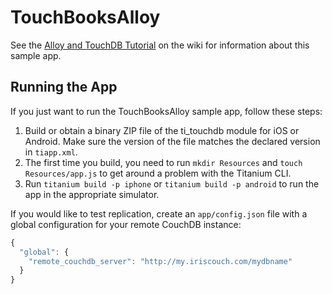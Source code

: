 TouchBooksAlloy
===============

See the [Alloy and TouchDB Tutorial](https://github.com/pegli/ti_touchdb/wiki/Alloy-and-TouchDB-Tutorial)
on the wiki for information about this sample app.

Running the App
---------------

If you just want to run the TouchBooksAlloy sample app, follow these steps:

1. Build or obtain a binary ZIP file of the ti_touchdb module for iOS or Android.  Make sure the version
of the file matches the declared version in `tiapp.xml`.
1. The first time you build, you need to run `mkdir Resources` and `touch Resources/app.js` to get around
a problem with the Titanium CLI.
1. Run `titanium build -p iphone` or `titanium build -p android` to run the app in the appropriate simulator.

If you would like to test replication, create an `app/config.json` file with a global configuration for
your remote CouchDB instance:

```javascript
{
  "global": {
    "remote_couchdb_server": "http://my.iriscouch.com/mydbname"
  }
}
```
